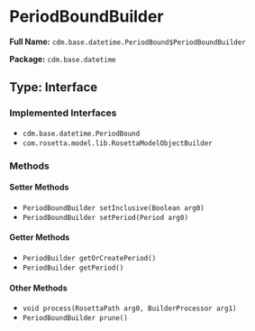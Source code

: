 # PeriodBoundBuilder

**Full Name:** `cdm.base.datetime.PeriodBound$PeriodBoundBuilder`

**Package:** `cdm.base.datetime`

## Type: Interface

### Implemented Interfaces

- `cdm.base.datetime.PeriodBound`
- `com.rosetta.model.lib.RosettaModelObjectBuilder`

### Methods

#### Setter Methods

- `PeriodBoundBuilder setInclusive(Boolean arg0)`
- `PeriodBoundBuilder setPeriod(Period arg0)`

#### Getter Methods

- `PeriodBuilder getOrCreatePeriod()`
- `PeriodBuilder getPeriod()`

#### Other Methods

- `void process(RosettaPath arg0, BuilderProcessor arg1)`
- `PeriodBoundBuilder prune()`

